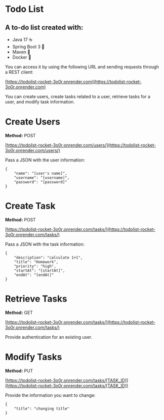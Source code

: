# Todo List
## A to-do list created with:
- Java 17 ☕
- Spring Boot 3 🍃
- Maven 🍂
- Docker 🐋

You can access it by using the following URL and sending requests through a REST client:

[https://todolist-rocket-3o0r.onrender.com](https://todolist-rocket-3o0r.onrender.com)

You can create users, create tasks related to a user, retrieve tasks for a user, and modify task information.

# Create Users
**Method:** POST

[https://todolist-rocket-3o0r.onrender.com/users/](https://todolist-rocket-3o0r.onrender.com/users/)

Pass a JSON with the user information:
```
{
    "name": "[user's name]",
    "username": "[username]",
    "password": "[password]"
}
```

# Create Task
**Method:** POST

[https://todolist-rocket-3o0r.onrender.com/tasks/](https://todolist-rocket-3o0r.onrender.com/tasks/)

Pass a JSON with the task information:
```
{
    "description": "calculate 1+1",
    "title": "Homework",
    "priority": "high",
    "startAt": "[startAt]",
    "endAt": "[endAt]"
}
```

# Retrieve Tasks
**Method:** GET

[https://todolist-rocket-3o0r.onrender.com/tasks/](https://todolist-rocket-3o0r.onrender.com/tasks/)

Provide authentication for an existing user.

# Modify Tasks
**Method:** PUT

[https://todolist-rocket-3o0r.onrender.com/tasks/[TASK_ID]](https://todolist-rocket-3o0r.onrender.com/tasks/[TASK_ID])

Provide the information you want to change:
```
{
    "title": "changing title"
}
```
